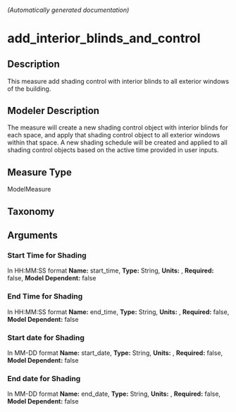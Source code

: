 

###### (Automatically generated documentation)

# add_interior_blinds_and_control

## Description
This measure add shading control with interior blinds to all exterior windows of the building. 

## Modeler Description
The measure will create a new shading control object with interior blinds for each space, and apply that shading control object to all exterior windows within that space. A new shading schedule will be created and applied to all shading control objects based on the active time provided in user inputs.

## Measure Type
ModelMeasure

## Taxonomy


## Arguments


### Start Time for Shading
In HH:MM:SS format
**Name:** start_time,
**Type:** String,
**Units:** ,
**Required:** false,
**Model Dependent:** false

### End Time for Shading
In HH:MM:SS format
**Name:** end_time,
**Type:** String,
**Units:** ,
**Required:** false,
**Model Dependent:** false

### Start date for Shading
In MM-DD format
**Name:** start_date,
**Type:** String,
**Units:** ,
**Required:** false,
**Model Dependent:** false

### End date for Shading
In MM-DD format
**Name:** end_date,
**Type:** String,
**Units:** ,
**Required:** false,
**Model Dependent:** false




